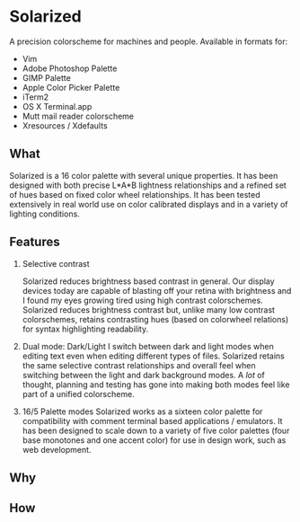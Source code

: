 Solarized
=========

A precision colorscheme for machines and people. Available in formats for:

* Vim
* Adobe Photoshop Palette
* GIMP Palette
* Apple Color Picker Palette
* iTerm2
* OS X Terminal.app
* Mutt mail reader colorscheme
* Xresources / Xdefaults

What
----

Solarized is a 16 color palette with several unique properties. It has been 
designed with both precise L\*A\*B lightness relationships and a refined set of 
hues based on fixed color wheel relationships. It has been tested extensively 
in real world use on color calibrated displays and in a variety of lighting 
conditions.

Features
--------

1. Selective contrast

    Solarized reduces brightness based contrast in general. Our display devices
    today are capable of blasting off your retina with brightness and I found 
    my eyes growing tired using high contrast colorschemes. Solarized reduces 
    brightness contrast but, unlike many low contrast colorschemes, retains 
    contrasting hues (based on colorwheel relations) for syntax highlighting 
    readability.

2. Dual mode: Dark/Light
    I switch between dark and light modes when editing text even when editing
    different types of files. Solarized retains the same selective contrast 
    relationships and overall feel when switching between the light and dark 
    background modes. A *lot* of thought, planning and testing has gone into 
    making both modes feel like part of a unified colorscheme.

3. 16/5 Palette modes
    Solarized works as a sixteen color palette for compatibility with comment
    terminal based applications / emulators. It has been designed to scale down 
    to a variety of five color palettes (four base monotones and one accent 
    color) for use in design work, such as web development.


Why
---

How
---

